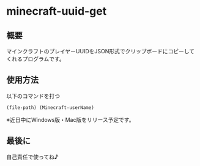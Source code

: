 # minecraft-uuid-get
## 概要
マインクラフトのプレイヤーUUIDをJSON形式でクリップボードにコピーしてくれるプログラムです。
## 使用方法
以下のコマンドを打つ
```
(file-path) (Minecraft-userName)
```
※近日中にWindows版・Mac版をリリース予定です。
## 最後に
自己責任で使ってね♪
